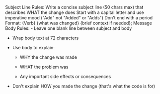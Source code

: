 Subject Line Rules: Write a concise subject line (50 chars max) that describes WHAT the change does
Start with a capital letter and use imperative mood ("Add" not "Added" or "Adds")
Don't end with a period
Format: {Verb} {what was changed} {brief context if needed}; Message Body Rules: - Leave one blank line between subject and body

- Wrap body text at 72 characters

- Use body to explain:

  - WHY the change was made

  - WHAT the problem was

  - Any important side effects or consequences

- Don't explain HOW you made the change (that's what the code is for)